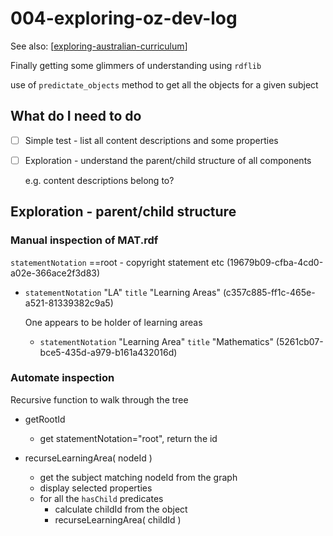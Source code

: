 # 004-exploring-oz-dev-log

See also: [[exploring-australian-curriculum]]

Finally getting some glimmers of understanding using `rdflib`

use of `predictate_objects` method to get all the objects for a given subject

## What do I need to do

- [ ] Simple test - list all content descriptions and some properties
- [ ] Exploration - understand the parent/child structure of all components

    e.g. content descriptions belong to?




## Exploration - parent/child structure

### Manual inspection of MAT.rdf

`statementNotation` ==root - copyright statement etc (19679b09-cfba-4cd0-a02e-366ace2f3d83)

- `statementNotation` "LA"  `title` "Learning Areas" (c357c885-ff1c-465e-a521-81339382c9a5)

    One appears to be holder of learning areas
    - `statementNotation` "Learning Area" `title` "Mathematics" (5261cb07-bce5-435d-a979-b161a432016d)

### Automate inspection

Recursive function to walk through the tree

- getRootId 

  - get statementNotation="root", return the id

- recurseLearningArea( nodeId )

    - get the subject matching nodeId from the graph
    - display selected properties
    - for all the `hasChild` predicates
      - calculate childId from the object
      - recurseLearningArea( childId )


[//begin]: # "Autogenerated link references for markdown compatibility"
[exploring-australian-curriculum]: exploring-australian-curriculum "Exploring australian curriculum"
[//end]: # "Autogenerated link references"